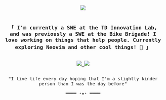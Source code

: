 <div align="center">
  <a href="https://nathan.louie.ca" target="_blank" rel="nofollow noopener noreferrer">
    <img src="https://github.com/nathan-louie/nathan-louie/assets/53024905/fd7a4d41-1cf0-4091-855c-d20e2f5a9cbe">
  </a>
</div>

<samp>
  <h3 align="center">
    <br>
    「 I'm currently a SWE at the TD Innovation Lab, and was previously a SWE at the Bike Brigade! I love working on things that help people. Currently exploring Neovim and other cool things! 🌱 」
    <br>
  </h3>
  <div align="center">
    <br>
    <a href="https://github.com/nathan-louie/nathan-louie.github.io" target="_blank" rel="nofollow noopener noreferrer">
      <img src="https://github-readme-stats.vercel.app/api/pin/?username=nathan-louie&repo=nathan-louie.github.io">
    </a>
    <a href="https://github.com/nathan-louie/macOS-config" target="_blank" rel="nofollow noopener noreferrer">
      <img src="https://github-readme-stats.vercel.app/api/pin/?username=nathan-louie&repo=macOS-config">
    </a>
    <br>
  </div>
  <p align="center">
    <br>
    "I live life every day hoping that I'm a slightly kinder person than I was the day before"
    <br>
  </p>
  <p align="center">
    ════ ⋆★⋆ ════
  </p>
</samp>
